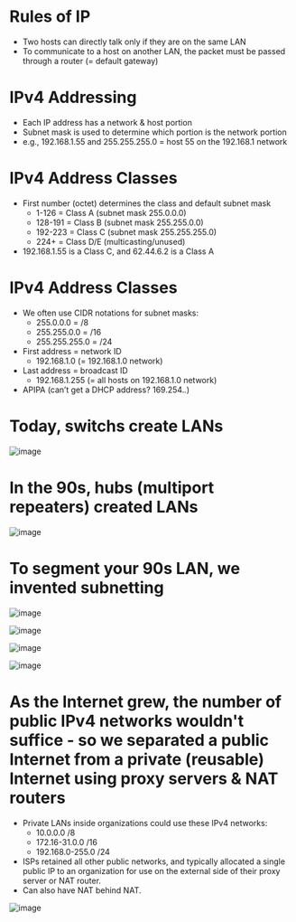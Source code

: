 # Rules of IP
- Two hosts can directly talk only if they are on the same LAN
- To communicate to a host on another LAN, the packet must be passed through a router (= default gateway)

# IPv4 Addressing 
- Each IP address has a network & host portion
- Subnet mask is used to determine which portion is the network portion 
- e.g., 192.168.1.55 and 255.255.255.0 = host 55 on the 192.168.1 network

# IPv4 Address Classes
- First number (octet) determines the class and default subnet mask
  - 1-126 = Class A (subnet mask 255.0.0.0)
  - 128-191 = Class B (subnet mask 255.255.0.0)
  - 192-223 = Class C (subnet mask 255.255.255.0)
  - 224+ = Class D/E (multicasting/unused)
- 192.168.1.55 is a Class C, and 62.44.6.2 is a Class A

# IPv4 Address Classes
- We often use CIDR notations for subnet masks:
  - 255.0.0.0 = /8 
  - 255.255.0.0 = /16 
  - 255.255.255.0 = /24
- First address = network ID
  - 192.168.1.0 (= 192.168.1.0 network)
- Last address = broadcast ID
  - 192.168.1.255 (= all hosts on 192.168.1.0 network)
- APIPA (can’t get a DHCP address? 169.254.*.*)

# Today, switchs create LANs
![image](https://user-images.githubusercontent.com/40586970/170838591-d6f94439-1745-434b-b80b-169ab2c07535.png)

# In the 90s, hubs (multiport repeaters) created LANs
![image](https://user-images.githubusercontent.com/40586970/170838574-ad8a7133-658c-4ade-8166-5f19bfa11a8a.png)

# To segment your 90s LAN, we invented subnetting
![image](https://user-images.githubusercontent.com/40586970/170838652-9e9ae16a-db20-4e75-b5ef-63f632a28c91.png)

![image](https://user-images.githubusercontent.com/40586970/170838666-ecb97002-fe22-44c1-9b6a-6682e2a2e2ad.png)

![image](https://user-images.githubusercontent.com/40586970/170838672-a6967a98-dac8-4fdc-a417-810d129f6bdf.png)

![image](https://user-images.githubusercontent.com/40586970/170838683-48751f38-1423-4838-8654-0d9decfba4da.png)

# As the Internet grew, the number of public IPv4 networks wouldn't suffice - so we separated a public Internet from a private (reusable) Internet using proxy servers & NAT routers  
- Private LANs inside organizations could use these IPv4 networks:
  - 10.0.0.0 /8
  - 172.16-31.0.0 /16
  - 192.168.0-255.0 /24
- ISPs retained all other public networks, and typically allocated a single public IP to an organization for use on the external side of their proxy server or NAT router.
- Can also have NAT behind NAT.

![image](https://user-images.githubusercontent.com/40586970/170838808-fee08e43-9872-42aa-b80b-e159b869c13a.png)




